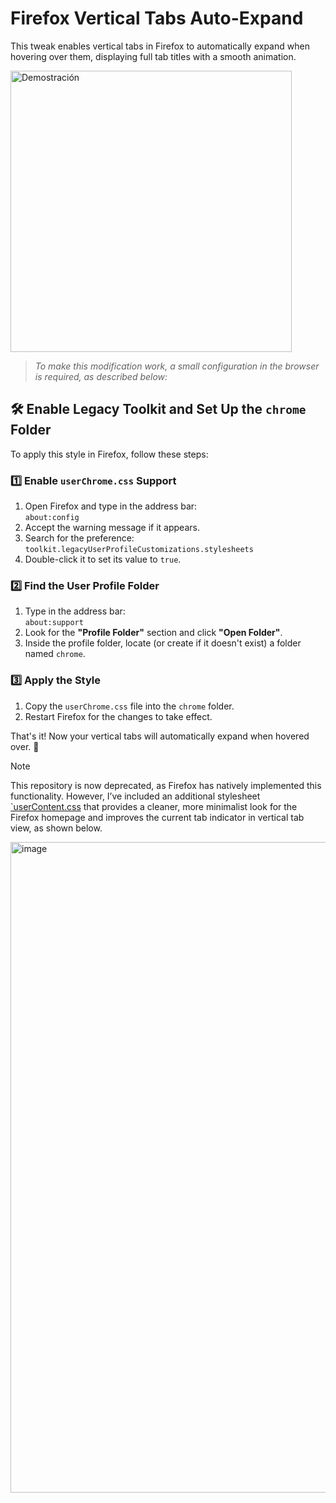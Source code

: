 # Firefox Vertical Tabs Auto-Expand  

This tweak enables vertical tabs in Firefox to automatically expand when hovering over them, displaying full tab titles with a smooth animation.  

<img src="/demonstration.gif" alt="Demostración" width="450" />


>*To make this modification work, a small configuration in the browser is required, as described below:*

## 🛠️ Enable Legacy Toolkit and Set Up the `chrome` Folder  

To apply this style in Firefox, follow these steps:  

### 1️⃣ Enable `userChrome.css` Support  
1. Open Firefox and type in the address bar:  
`about:config`
2. Accept the warning message if it appears.  
3. Search for the preference:  
`toolkit.legacyUserProfileCustomizations.stylesheets`
4. Double-click it to set its value to `true`.  

### 2️⃣ Find the User Profile Folder  
1. Type in the address bar:  
`about:support`
2. Look for the **"Profile Folder"** section and click **"Open Folder"**.  
3. Inside the profile folder, locate (or create if it doesn't exist) a folder named `chrome`.  

### 3️⃣ Apply the Style  
1. Copy the `userChrome.css` file into the `chrome` folder.  
2. Restart Firefox for the changes to take effect.  

That's it! Now your vertical tabs will automatically expand when hovered over. 🚀  


>[!note]
>This repository is now deprecated, as Firefox has natively implemented this functionality.
>However, I’ve included an additional stylesheet [`userContent.css](/userContent.css) that provides a cleaner, more minimalist look for the Firefox homepage and improves the current tab indicator in vertical tab view, as shown below.

<img width="1919" height="1041" alt="image" src="https://github.com/user-attachments/assets/10727147-7f74-4eff-9a66-aca2c8681e19" />
